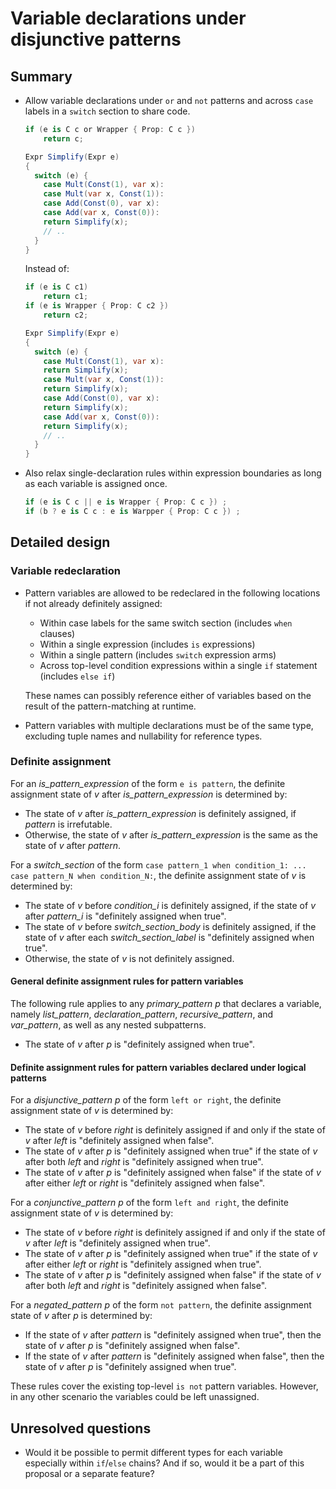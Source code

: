 # Variable declarations under disjunctive patterns

## Summary  

- Allow variable declarations under `or` and `not` patterns and across `case` labels in a `switch` section to share code.
	```cs
	if (e is C c or Wrapper { Prop: C c })
	    return c;

	Expr Simplify(Expr e)
	{
	  switch (e) {
	    case Mult(Const(1), var x):
	    case Mult(var x, Const(1)): 
	    case Add(Const(0), var x):
	    case Add(var x, Const(0)):
		return Simplify(x);
	    // ..
	  }
	}
	```
	Instead of:

	```cs
	if (e is C c1) 
	    return c1;
	if (e is Wrapper { Prop: C c2 }) 
	    return c2;

	Expr Simplify(Expr e)
	{
	  switch (e) {
	    case Mult(Const(1), var x):
		return Simplify(x);
	    case Mult(var x, Const(1)): 
		return Simplify(x);
	    case Add(Const(0), var x):
		return Simplify(x);
	    case Add(var x, Const(0)):
		return Simplify(x);
	    // ..
	  }
	}
	```

- Also relax single-declaration rules within expression boundaries as long as each variable is assigned once.
	```cs
	if (e is C c || e is Wrapper { Prop: C c }) ;
	if (b ? e is C c : e is Warpper { Prop: C c }) ;
	```
	
## Detailed design

### Variable redeclaration

- Pattern variables are allowed to be redeclared in the following locations if not already definitely assigned:
	- Within case labels for the same switch section (includes `when` clauses)
	- Within a single expression (includes `is` expressions)
	- Within a single pattern (includes `switch` expression arms)
	- Across top-level condition expressions within a single `if` statement (includes `else if`)

  These names can possibly reference either of variables based on the result of the pattern-matching at runtime.
- Pattern variables with multiple declarations must be of the same type, excluding tuple names and nullability for reference types.

### Definite assignment

For an *is_pattern_expression* of the form `e is pattern`, the definite assignment state of *v* after *is_pattern_expression* is determined by:

- The state of *v* after *is_pattern_expression* is definitely assigned, if *pattern* is irrefutable.
- Otherwise, the state of *v* after *is_pattern_expression* is the same as the state of *v* after *pattern*.

For a *switch_section* of the form `case pattern_1 when condition_1: ... case pattern_N when condition_N:`, the definite assignment state of *v* is determined by:

- The state of *v* before *condition_i* is definitely assigned, if the state of *v* after *pattern_i* is "definitely assigned when true".
- The state of *v* before *switch_section_body* is definitely assigned, if the state of *v* after each *switch_section_label* is "definitely assigned when true".
- Otherwise, the state of *v* is not definitely assigned.

#### General definite assignment rules for pattern variables

The following rule applies to any *primary_pattern* *p* that declares a variable, namely *list_pattern*, *declaration_pattern*, *recursive_pattern*, and *var_pattern*, as well as any nested subpatterns.

- The state of *v* after *p* is "definitely assigned when true".

#### Definite assignment rules for pattern variables declared under logical patterns

For a *disjunctive_pattern* *p* of the form `left or right`, the definite assignment state of *v* is determined by:
- The state of *v* before *right* is definitely assigned if and only if the state of *v* after *left* is "definitely assigned when false".
- The state of *v* after *p* is "definitely assigned when true" if the state of *v* after both *left* and *right* is "definitely assigned when true".
- The state of *v* after *p* is "definitely assigned when false" if the state of *v* after either *left* or *right* is "definitely assigned when false".

For a *conjunctive_pattern* *p* of the form `left and right`, the definite assignment state of *v* is determined by:
- The state of *v* before *right* is definitely assigned if and only if the state of *v* after *left* is "definitely assigned when true".
- The state of *v* after *p* is "definitely assigned when true" if the state of *v* after either *left* or *right* is "definitely assigned when true".
- The state of *v* after *p* is "definitely assigned when false" if the state of *v* after both *left* and *right* is "definitely assigned when false".

For a *negated_pattern* *p* of the form `not pattern`, the definite assignment state of *v* after *p* is determined by:
- If the state of *v* after *pattern* is "definitely assigned when true", then the state of *v* after *p* is "definitely assigned when false".
- If the state of *v* after *pattern* is "definitely assigned when false", then the state of *v* after *p* is "definitely assigned when true".

These rules cover the existing top-level `is not` pattern variables. However, in any other scenario the variables could be left unassigned.

## Unresolved questions
- Would it be possible to permit different types for each variable especially within `if`/`else` chains?
  And if so, would it be a part of this proposal or a separate feature?
